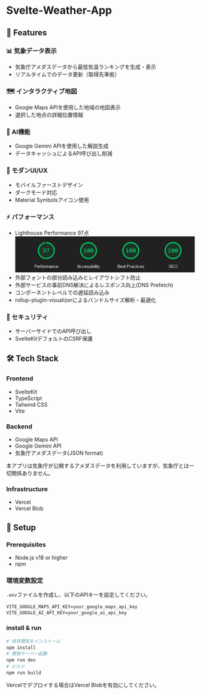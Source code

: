 # Svelte-Weather-App

## 🌟 Features

### 📊 気象データ表示
- 気象庁アメダスデータから最低気温ランキングを生成・表示
- リアルタイムでのデータ更新（取得先準拠）

### 🗺️ インタラクティブ地図
- Google Maps APIを使用した地域の地図表示
- 選択した地点の詳細位置情報

### 🤖 AI機能
- Google Gemini APIを使用した解説生成
- データキャッシュによるAPI呼び出し削減

### 🎨 モダンUI/UX
- モバイルファーストデザイン
- ダークモード対応
- Material Symbolsアイコン使用

### ⚡ パフォーマンス
- Lighthouse Performance 97点 ![Lighthouse Screenshot](public/lighthouse.png)
- 外部フォントの部分読み込みとレイアウトシフト防止
- 外部サービスの事前DNS解決によるレスポンス向上(DNS Prefetch)
- コンポーネントレベルでの遅延読み込み
- rollup-plugin-visualizerによるバンドルサイズ解析・最適化

### 🔐 セキュリティ
- サーバーサイドでのAPI呼び出し
- SvelteKitデフォルトのCSRF保護


## 🛠️ Tech Stack

### Frontend
- SvelteKit
- TypeScript
- Tailwind CSS
- Vite

### Backend
- Google Maps API
- Google Gemini API
- 気象庁アメダスデータ(JSON format)

本アプリは気象庁が公開するアメダスデータを利用していますが、気象庁とは一切関係ありません。

### Infrastructure
- Vercel
- Vercel Blob

## 🚀 Setup

### Prerequisites
- Node.js v18 or higher
- npm

### 環境変数設定
`.env`ファイルを作成し、以下のAPIキーを設定してください。

```env
VITE_GOOGLE_MAPS_API_KEY=your_google_maps_api_key
VITE_GOOGLE_AI_API_KEY=your_google_ai_api_key
```

### install & run
```bash
# 依存関係をインストール
npm install
# 開発サーバー起動
npm run dev
# ビルド
npm run build
```
Vercelでデプロイする場合はVercel Blobを有効にしてください。
